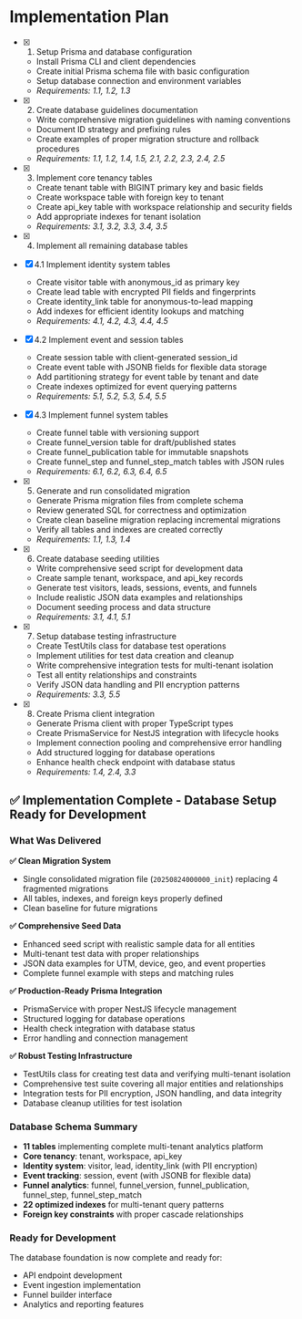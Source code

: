 # Implementation Plan

- [x] 1. Setup Prisma and database configuration
  - Install Prisma CLI and client dependencies
  - Create initial Prisma schema file with basic configuration
  - Setup database connection and environment variables
  - _Requirements: 1.1, 1.2, 1.3_

- [x] 2. Create database guidelines documentation
  - Write comprehensive migration guidelines with naming conventions
  - Document ID strategy and prefixing rules
  - Create examples of proper migration structure and rollback procedures
  - _Requirements: 1.1, 1.2, 1.4, 1.5, 2.1, 2.2, 2.3, 2.4, 2.5_

- [x] 3. Implement core tenancy tables
  - Create tenant table with BIGINT primary key and basic fields
  - Create workspace table with foreign key to tenant
  - Create api_key table with workspace relationship and security fields
  - Add appropriate indexes for tenant isolation
  - _Requirements: 3.1, 3.2, 3.3, 3.4, 3.5_

- [x] 4. Implement all remaining database tables
- [x] 4.1 Implement identity system tables
  - Create visitor table with anonymous_id as primary key
  - Create lead table with encrypted PII fields and fingerprints
  - Create identity_link table for anonymous-to-lead mapping
  - Add indexes for efficient identity lookups and matching
  - _Requirements: 4.1, 4.2, 4.3, 4.4, 4.5_

- [x] 4.2 Implement event and session tables
  - Create session table with client-generated session_id
  - Create event table with JSONB fields for flexible data storage
  - Add partitioning strategy for event table by tenant and date
  - Create indexes optimized for event querying patterns
  - _Requirements: 5.1, 5.2, 5.3, 5.4, 5.5_

- [x] 4.3 Implement funnel system tables
  - Create funnel table with versioning support
  - Create funnel_version table for draft/published states
  - Create funnel_publication table for immutable snapshots
  - Create funnel_step and funnel_step_match tables with JSON rules
  - _Requirements: 6.1, 6.2, 6.3, 6.4, 6.5_

- [x] 5. Generate and run consolidated migration
  - Generate Prisma migration files from complete schema
  - Review generated SQL for correctness and optimization
  - Create clean baseline migration replacing incremental migrations
  - Verify all tables and indexes are created correctly
  - _Requirements: 1.1, 1.3, 1.4_

- [x] 6. Create database seeding utilities
  - Write comprehensive seed script for development data
  - Create sample tenant, workspace, and api_key records
  - Generate test visitors, leads, sessions, events, and funnels
  - Include realistic JSON data examples and relationships
  - Document seeding process and data structure
  - _Requirements: 3.1, 4.1, 5.1_

- [x] 7. Setup database testing infrastructure
  - Create TestUtils class for database test operations
  - Implement utilities for test data creation and cleanup
  - Write comprehensive integration tests for multi-tenant isolation
  - Test all entity relationships and constraints
  - Verify JSON data handling and PII encryption patterns
  - _Requirements: 3.3, 5.5_

- [x] 8. Create Prisma client integration
  - Generate Prisma client with proper TypeScript types
  - Create PrismaService for NestJS integration with lifecycle hooks
  - Implement connection pooling and comprehensive error handling
  - Add structured logging for database operations
  - Enhance health check endpoint with database status
  - _Requirements: 1.4, 2.4, 3.3_

## ✅ Implementation Complete - Database Setup Ready for Development

### What Was Delivered

**✅ Clean Migration System**
- Single consolidated migration file (`20250824000000_init`) replacing 4 fragmented migrations
- All tables, indexes, and foreign keys properly defined
- Clean baseline for future migrations

**✅ Comprehensive Seed Data**
- Enhanced seed script with realistic sample data for all entities
- Multi-tenant test data with proper relationships
- JSON data examples for UTM, device, geo, and event properties
- Complete funnel example with steps and matching rules

**✅ Production-Ready Prisma Integration**
- PrismaService with proper NestJS lifecycle management
- Structured logging for database operations
- Health check integration with database status
- Error handling and connection management

**✅ Robust Testing Infrastructure** 
- TestUtils class for creating test data and verifying multi-tenant isolation
- Comprehensive test suite covering all major entities and relationships
- Integration tests for PII encryption, JSON handling, and data integrity
- Database cleanup utilities for test isolation

### Database Schema Summary
- **11 tables** implementing complete multi-tenant analytics platform
- **Core tenancy**: tenant, workspace, api_key
- **Identity system**: visitor, lead, identity_link (with PII encryption)
- **Event tracking**: session, event (with JSONB for flexible data)
- **Funnel analytics**: funnel, funnel_version, funnel_publication, funnel_step, funnel_step_match
- **22 optimized indexes** for multi-tenant query patterns
- **Foreign key constraints** with proper cascade relationships

### Ready for Development
The database foundation is now complete and ready for:
- API endpoint development
- Event ingestion implementation  
- Funnel builder interface
- Analytics and reporting features